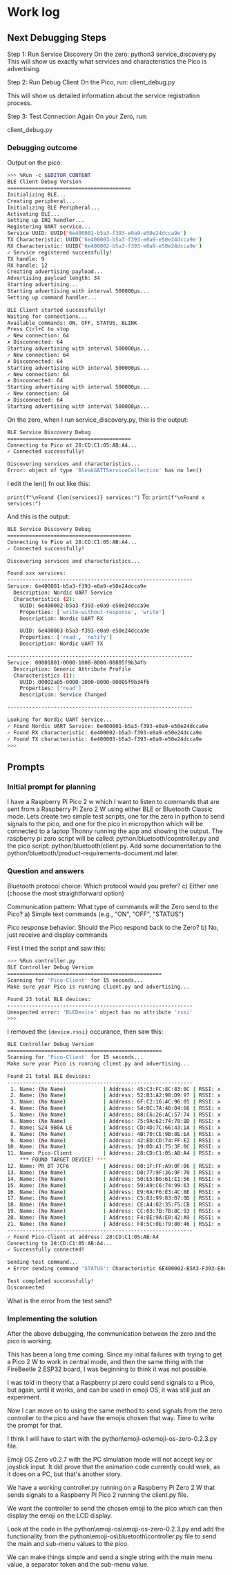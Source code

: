 # Work log

## Next Debugging Steps

Step 1: Run Service Discovery
On the zero:
python3 service_discovery.py
This will show us exactly what services and characteristics the Pico is advertising.

Step 2: Run Debug Client
On the Pico, run:
client_debug.py

This will show us detailed information about the service registration process.

Step 3: Test Connection Again
On your Zero, run:

client_debug.py

### Debugging outcome

Output on the pico:

```sh
>>> %Run -c $EDITOR_CONTENT
BLE Client Debug Version
========================================
Initializing BLE...
Creating peripheral...
Initializing BLE Peripheral...
Activating BLE...
Setting up IRQ handler...
Registering UART service...
Service UUID: UUID('6e400001-b5a3-f393-e0a9-e50e24dcca9e')
TX Characteristic: UUID('6e400003-b5a3-f393-e0a9-e50e24dcca9e')
RX Characteristic: UUID('6e400002-b5a3-f393-e0a9-e50e24dcca9e')
✓ Service registered successfully!
TX handle: 9
RX handle: 12
Creating advertising payload...
Advertising payload length: 34
Starting advertising...
Starting advertising with interval 500000μs...
Setting up command handler...

BLE Client started successfully!
Waiting for connections...
Available commands: ON, OFF, STATUS, BLINK
Press Ctrl+C to stop
✓ New connection: 64
✗ Disconnected: 64
Starting advertising with interval 500000μs...
✓ New connection: 64
✗ Disconnected: 64
Starting advertising with interval 500000μs...
✓ New connection: 64
✗ Disconnected: 64
Starting advertising with interval 500000μs...
✓ New connection: 64
✗ Disconnected: 64
Starting advertising with interval 500000μs...
```

On the zero, when I run service_discovery.py, this is the output:

```sh
BLE Service Discovery Debug
========================================
Connecting to Pico at 28:CD:C1:05:AB:A4...
✓ Connected successfully!

Discovering services and characteristics...
Error: object of type 'BleakGATTServiceCollection' has no len()
```

I edit the len() fn out like this:

```print(f"\nFound {len(services)} services:")```
To:
```print(f"\nFound x services:")```

And this is the output:

```sh
BLE Service Discovery Debug
========================================
Connecting to Pico at 28:CD:C1:05:AB:A4...
✓ Connected successfully!

Discovering services and characteristics...

Found xxx services:
------------------------------------------------------------
Service: 6e400001-b5a3-f393-e0a9-e50e24dcca9e
  Description: Nordic UART Service
  Characteristics (2):
    UUID: 6e400002-b5a3-f393-e0a9-e50e24dcca9e
    Properties: ['write-without-response', 'write']
    Description: Nordic UART RX

    UUID: 6e400003-b5a3-f393-e0a9-e50e24dcca9e
    Properties: ['read', 'notify']
    Description: Nordic UART TX

------------------------------------------------------------
Service: 00001801-0000-1000-8000-00805f9b34fb
  Description: Generic Attribute Profile
  Characteristics (1):
    UUID: 00002a05-0000-1000-8000-00805f9b34fb
    Properties: ['read']
    Description: Service Changed

------------------------------------------------------------

Looking for Nordic UART Service...
✓ Found Nordic UART Service: 6e400001-b5a3-f393-e0a9-e50e24dcca9e
✓ Found RX characteristic: 6e400002-b5a3-f393-e0a9-e50e24dcca9e
✓ Found TX characteristic: 6e400003-b5a3-f393-e0a9-e50e24dcca9e
>>>
```

## Prompts

### Initial prompt for planning

I have a Raspberry Pi Pico 2 w which I want to listen to commands that are sent from a Raspberry Pi Zero 2 W using either BLE or Bluetooth Classic mode.
Lets create two simple test scripts, one for the zero in python to send signals to the pico, and one for the pico in micropython which will be connected to a laptop Thonny running the app and showing the output.  The raspberry pi zero script will be called: python/bluetooth/copntroller.py and the pico script: python/bluetooth/client.py.
Add some documentation to the python/bluetooth/product-requirements-document.md later.

### Question and answers

Bluetooth protocol choice: Which protocol would you prefer?
c) Either one (choose the most straightforward option)

Communication pattern: What type of commands will the Zero send to the Pico?
a) Simple text commands (e.g., "ON", "OFF", "STATUS")

Pico response behavior: Should the Pico respond back to the Zero?
b) No, just receive and display commands

First I tried the script and saw this:

```sh
>>> %Run controller.py
BLE Controller Debug Version
==================================================
Scanning for 'Pico-Client' for 15 seconds...
Make sure your Pico is running client.py and advertising...

Found 23 total BLE devices:
------------------------------------------------------------
Unexpected error: 'BLEDevice' object has no attribute 'rssi'
>>>
```

I removed the ```{device.rssi}``` occurance, then saw this:

```sh
BLE Controller Debug Version
==================================================
Scanning for 'Pico-Client' for 15 seconds...
Make sure your Pico is running client.py and advertising...

Found 21 total BLE devices:
------------------------------------------------------------
 1. Name: (No Name)            | Address: 45:C3:FC:8C:83:0C | RSSI: x
 2. Name: (No Name)            | Address: 52:B3:A2:98:D9:97 | RSSI: x
 3. Name: (No Name)            | Address: 6F:C2:16:4C:96:05 | RSSI: x
 4. Name: (No Name)            | Address: 54:0C:7A:46:04:66 | RSSI: x
 5. Name: (No Name)            | Address: 88:C6:26:AC:57:74 | RSSI: x
 6. Name: (No Name)            | Address: 75:9A:62:74:78:8D | RSSI: x
 7. Name: S24 9B0A LE          | Address: CD:4D:7C:66:43:1A | RSSI: x
 8. Name: (No Name)            | Address: 4B:70:CE:9B:8E:EA | RSSI: x
 9. Name: (No Name)            | Address: 42:ED:CD:74:FF:E2 | RSSI: x
10. Name: (No Name)            | Address: 19:0D:A1:75:3F:0C | RSSI: x
11. Name: Pico-Client          | Address: 28:CD:C1:05:AB:A4 | RSSI: x
    *** FOUND TARGET DEVICE! ***
12. Name: PR BT 7CF6           | Address: 00:1F:FF:A9:0F:06 | RSSI: x
13. Name: (No Name)            | Address: D0:77:9F:36:9F:70 | RSSI: x
14. Name: (No Name)            | Address: 50:E5:B6:61:E1:56 | RSSI: x
15. Name: (No Name)            | Address: 59:A9:C6:74:99:63 | RSSI: x
16. Name: (No Name)            | Address: E9:6A:F6:E3:4C:8E | RSSI: x
17. Name: (No Name)            | Address: C5:83:99:83:07:0D | RSSI: x
18. Name: (No Name)            | Address: CE:A4:02:35:F5:CB | RSSI: x
19. Name: (No Name)            | Address: CC:03:7B:7B:8C:93 | RSSI: x
20. Name: (No Name)            | Address: F4:8E:9A:E0:42:A9 | RSSI: x
21. Name: (No Name)            | Address: F8:5C:0E:79:80:46 | RSSI: x
------------------------------------------------------------
✓ Found Pico-Client at address: 28:CD:C1:05:AB:A4
Connecting to 28:CD:C1:05:AB:A4...
✓ Successfully connected!

Sending test command...
✗ Error sending command 'STATUS': Characteristic 6E400002-B5A3-F393-E0A9-E50E24DCCA9E was not found!

Test completed successfully!
Disconnected
```

What is the error from the test send?

### Implementing the solution

After the above debugging, the communication between the zero and the pico is working.

This has been a long time coming.  Since my initial failures with trying to get a Pico 2 W to work in central mode, and then the same thing with the FireBeetle 2 ESP32 board, I was beginning to think it was not possible.

I was told in theory that a Raspberry pi zero could send signals to a Pico, but again, until it works, and can be used in emoji OS, it was still just an experiment.

Now I can move on to using the same method to send signals from the zero controller to the pico and have the emojis chosen that way.  Time to write the prompt for that.

I think I will have to start with the python\emoji-os\emoji-os-zero-0.2.3.py file.

Emoji OS Zero v0.2.7 with the PC simulation mode will not accept key or joystick input.  It did prove that the animation code currently could work, as it does on a PC, but that's another story.

We have a working controller.py running on a Raspberry Pi Zero 2 W that sends signals to a Raspberry Pi Pico 2 running the client.py file.

We want the controller to send the chosen emoji to the pico which can then display the emoji on the LCD display.

Look at the code in the python\emoji-os\emoji-os-zero-0.2.3.py and add the functionality from the python\emoji-os\bluetooth\controller.py file to send the main and sub-menu values to the pico.

We can make things simple and send a single string with the main menu value, a separator token and the sub-menu value.
